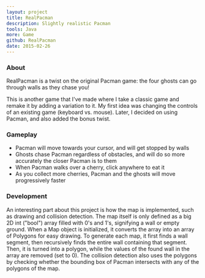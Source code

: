 ```yaml
---
layout: project
title: RealPacman
description: Slightly realistic Pacman
tools: Java
more: Game
github: RealPacman
date: 2015-02-26
---
```


### About

RealPacman is a twist on the original Pacman game: the four ghosts can go through walls as they chase you!

This is another game that I've made where I take a classic game and remake it by adding a variation to it. My first idea was changing the controls of an existing game (keyboard vs. mouse). Later, I decided on using Pacman, and also added the bonus twist.

### Gameplay

- Pacman will move towards your cursor, and will get stopped by walls
- Ghosts chase Pacman regardless of obstacles, and will do so more accurately the closer Pacman is to them
- When Pacman walks over a cherry, click anywhere to eat it
- As you collect more cherries, Pacman and the ghosts will move progressively faster

### Development

An interesting part about this project is how the map is implemented, such as drawing and collision detection. The map itself is only defined as a big 2D int ("bool") array filled with 0's and 1's, signifying a wall or empty ground. When a Map object is initialized, it converts the array into an array of Polygons for easy drawing. To generate each map, it first finds a wall segment, then recursively finds the entire wall containing that segment. Then, it is turned into a polygon, while the values of the found wall in the array are removed (set to 0). The collision detection also uses the polygons by checking whether the bounding box of Pacman intersects with any of the polygons of the map.
